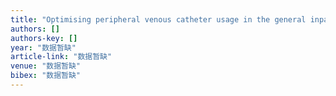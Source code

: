 ```yaml
---
title: "Optimising peripheral venous catheter usage in the general inpatient ward: a prospective observational study"
authors: []
authors-key: []
year: "数据暂缺"
article-link: "数据暂缺"
venue: "数据暂缺"
bibex: "数据暂缺"
---
```

